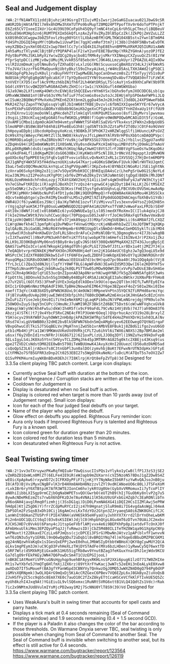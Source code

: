## Seal and Judgement display
`!WA:2!fN1AWTX11zddjBjuhzjAt9GsrgIYIIujvMIsIwsrj2eGaKGIuacau021JbwG9cSRaWUR2DbjHAtAfBIl7m9x8hDMw3hXmTUTPo9bsMupTZ0MQ24PTPpofTXv9r6doToPTPnjkTE6Zz65CV7IxeeIIkUr)Gc4U39U39CoFpUh45Q9yf)mNC4toCpL6rUh5LpCTmszliBQBeuVOU5uE96nM3Hp5zn6jRUMTPEXIm5GkQfLnzAxZyFXvZRyZ0lB5pCzZk(JZkPQjZmVZuLLZZkX0S9hOCUCwgpwJb0Z5Fovlz9sg90YGttlLXbAzmBfM)GMLTKW104XB5stv2YwnlBTm6M4fd4SPn2DGIQ34gsMY(tQRx0w1iUvwPIm(7qgXCvmRef3tm7j)C38b)Ih60F5NBvtwEvDTKvmyXZBQx2yvXmtOEd22x1wp78mtlCc7y(xSQ4kIGJhpE8EhvnBMPMuXRkMJQ5IURU1xAWN14h5aMszTXlynAClBjtBFzYPQPAP4la(F2(wY2unFE8E7BatNp(YRkZYGHnA)yozOPJfE2PdytBoPYMsJSKLbRyXiYw(wZQCg28yajboB1fRMk4yjsMkrYXINmqzCXZyuuQcZS(0IzYWPfprSqtpDC(izMKjv0wjUMujMLVvkR5Sf85ebcHrCJ9K46LLmzykUyr)ZPOAZUL4QIx0DwvslRIUzmDmuKjyOlNmu8vSyfZXhaEQ(vLxlzGG(RN(ScuuxsoCgBmXOzV34LkJjkFbWxRS7foJV4zlkzzrFkGfMaOpunNjUbtyBkzl59oIhxyAikeLjrW4HcD5AsLTXHJAWd2(gPSQC1HUASbpFqPbJeyIvK0uljrxBuyFHVftYIwpMwEBLhgoCanDnwnzm8sZiffSnTyyjVS1s0uPNd8SbkjPQfgEg8gGNfgdcabX)F)TpYQy8ooVIYYNt9senmq5DvAbvf7VQQA50nf7iFzWlKtnVVEY(X7D5(xvf)Ac9YMzzh6bIN1fh6f2Lh4KWtDRSyLTS(cAuYjnSx89XhCaFW(9b9TRbGd(zX9YtScvQWZQ9TwRG0A4ZmRcZkHI(cr1w1c)VXkUGufl44WGWXGba)(GJa9JWo2LXfinmKp4OWtchcEVWj8zShQCEEwsrHYm6YSx)bGhx9ofymJXOCODC6Lsb(quGMhxWWJBWA81nY(BFeS63sYMsfmfiuF7foCnmGs0se2utoJcJEHUjmYpSPOeAeFWPhiJLQw(ISuWz2BQ0WzPYMvXxHuIPKEn6ZCKtbnm2LggDa45mJn20JnEKlJ3d8DL24XP5WweFbBAMkR24Z7q(ZapnTYWJgGssqV)qBlJbInW68tTKBEjDvzvlc6fbNIXXIqee5KYYEr67wVycA5snPEXkPsGOVO5OSsGBORxYd8b8b9GSmiKb2geXxCPIgksEJVGQSTYnHZdxaUy1tF(fUU9ItzhEXrnv1iQjmoDoVWlLgM4cdehZTzlmkCqVlnVKPQuMISauoo(8sflZ8yMvrslpwvmaui9sgiLjZ0UcKCuqjmEpG6ASfnufWGKQLy9RB0)f)GqHro9WdNPOQwbMCAOiD3t5fz)GsWLCUvAMFiCMbo1idpmOcAGH7m94vmtysFWWWtTSF4bRlSaEVGrVTkx4xst2FWXn2xBdpUd8S5lmoNP0FcBS8Wc8bFh84h8iEPhe8EuG3h8(jqdSNTtb3hJZztaPhf2Td0z)C0tF4o9GVmVihHpoyaEDpbjiObcdoHpOxpyXoKcoLt9DBKbJF3PhOK72xHRZWlqgSlfi1HUuncLKPsGVZDcH9sXYq(WAeycFWiHHtZll5L9WO8)kkuVyvJfcLpWeXYAlRV8rHP8sXbbtcmDAQQPVpc(Q)M0R9DiaGq8jircRaZ8RUs9GTrVu9kj(wFBPXSSUJ7OUsYUFxiZx)Yb1lvcZSgpU7anRUxZDqHnG94(1RIm0mKWNz0tJ1X0SmNLVXy0sndkUwPXcHIm6YquiMBYdtPxjD9mkLDfmAoV8hLp0XRgNWh(dsOi(epkQtzMNzh3KUq)NAyCHwHIt8VtSJlrFJ0BtVgFSueOsYw3KqoD6zaFuXkdFm4Lfli8dKgwMZ0(dsGO630BxJ)KyKWdsVPScNlIOL3r0NcVdJ9qxpptJzQMvWONgoUXbc6qf5pMPEEtmj5FqEv1q07Fvovio58zLvQvNxKt2xRL1cIXVSSQjJ7HjDntm6MOP9GXJ1gNPqY4WX5FX5fH4dVwznUUXisAvG47Karju4G0KoS8WSWvF1Uvk)OWlrWVTkUJqmtCIbaLr5eDzOQCMmuWJGLknYqLuC1hgPVUguWRlr3KpZx4v4)BYNbIX)NGoRz(JSEi1ghtNk1zXnraO6SvkptOHg2o31jim7v5Oye5MxbK9ICjBhKEqiDA4sCz(LhePgSrUw0G1SjNoYLdHiwJ3NJMss2I2PeohszKYgPOtjxbf6vZMYwbZ0kyIVcSRJaNmtGOjtgDgd)B8Dk(MhJDNfHU6LOzmRHmk8chFn0oLozpj7CK4tGXWV2kHj5141ii1mFs4gW3n89aFy4JaFVW3hCtyj47Vn7eCGhwFtKRIQci(R)aghSJBoXhIt7rzQsz4rsgnwGC4jqm2Dyt1B4)kLLKjZG(tMSEXZgx5SeDNKz(JvZsrcXfpNW5QxJD3Kxs(FmEI5ysfgdvASUqhvLqLFBCVU0cOVU5mLmwAoNpuTP3K(pMHXr34WUbcNuPdl4fDt1ydeJBKi9QOhDMmpQ)rFeQ6W8AeXAUkbMou4K1RSSCkx4QcvteA6qbtgo(yZecR4IMyImxBYsLM5s2yDMZl9ZlEPp0dGGOQIHACmgsfbXhBvS1Ydb)OWR4UJ(f6)ywWUEesJ5Nc(j8a)KyTWhhE1ozvflFiVMivvuTIvs3exnvO4YsoZjOd2H85nr(Vgjq2qFaoK5KJfFg8OsoLwWQWNGQD2Q2qHFA41AU26PxxTfVARJvWwoFaxLFMJb)SEHFo4tI0x)8WNfJ(eE)x0l86WNIc6)yvGQWNUEw1g(Lsl05)medXfRoXmvIC(Iluk4qVajCJ8F)kIe2VmwCW9t9JVo)uhCCwoj8qv(70PUpquuS0SJxAFrrfJoCHo5RAxFqUfk0wvVmxBvUETAjpVH(QW0SlfbMXW3n0xtdFv37jmk89qqzJ3)MXpfzCHq5UEQWcLi(6sAM8Af2fLCXQZCLWrgUWefkh4Cl3pmfpR(q1DvPWDvrf4VnwGtMQcrcKjeNBxHhbIwZIlXoJQfDWf3qXQKpIqlQAzBL2biGaGBLJHNzRU4Ym9Hpmbr6VMB1UqpDlxSNmDdr4H6wCGeHDG5yklTcib)MO4hvy6wd)R3sbaP4nKOwEUrZoFLRLS8ncOrAFuCx2nMsNlOBrYL3DgmogNvsr4I7Jb)wkq0BjcIJXTwaVHIl)XNxPzPN3uHhT4HTniKTfStq(wobpKT8(m6Hefs1I6INv4Jr)P2Xo1jZkzHLLK9iJD30KBqbVMy06no5tB8y8rAvigEvJNS(66Y308QxN6PMqAXH23ZT43GJucgBpSjEQAAS7iwP6Io3Cv(an67WkopkCp9AgdTUh(g6cPLGI72Ow9fJ3tLxr8Dx1u4tj2MZJYJ4jxt7eQAQbtvrprHINkEKjMmPXH3OnJRXMd0Hj4eF(en2jK1Gd4eUCtEghzJw7gQ3oqLU5x9dWRSPcChCId2XfR8B0INkbw5IvF(tF6NFOxywdLZDDhFInWkOpXE90vOY7qiKOWVROGhrdVPaxqGMgaJ3GR8sOOUWKSfHfxWbwa)EEGVa87d)bc9H)quO7pc9ba40(J9a1OQq4pb(tVj8ffrL3cLC)ZQa32d8NJUj(lqfY)Y0WFf8LG)ApWFdkN)3Ea4VZdSM33Qw(I6le2KD9YmTSvITTHp5iNnanMYTqwIjk6GRuwIgJk0QLPSTTUw05zMOw9Q0WtZB(xVvPp7wDUsE3BvSH4GeAm(SCRn4p9KkQzlqYiE53ucQnZIponAD3Ap8NrarhN)wqHYNRJfk5gZO4WN5Afg8St3wHsF1pOtthLj8DOnvkE3u5n5Sg3XOW8y048DpFC4RSAJzACKgEI3ahc8WtkrJUXNxPBrFhHo8oJ7uY2UlL(6OlfX5)3FhmPiUYEx3oGpEdlkODexlk9U(o)qwu2QT(bn)0IfLTwRFEy0IYaDXIc1rE0qW6nNmztMq6AdFI98LTpBHe2NowahEIM64JY6pe3BZpexF4oZrS01w2Nxi0Ibemaef(T3qYc(X4B3bXD5y8PWN3K8UxL9(4m9UWJ)RMpneVnPtn35YQC9ZfiRPHd0armiYqc(FjBlVuANydUvAp200juwE3WVd3XbfpihhiT6B0cDQWKwR2mE4nie1KJHnGAe5cBIzCnVnZmIuFiZiYiseJebjXms0Ii7iYmIeNeX6M2(gLaqKPib0uJN)VPWLmNGrejdgjYPN9ulo7m25OWOOvZuyS(bgV3nCUPc(CHmuNcJ7uWMI9RZF3BkStZd6BCT5Dxt6(oW)wWFVqhcxGVk82kWxg(kW)yVW)Kh4FwSu)dkW)Ih4R5f(x9cF99aFdL79CvNz1HVj8Vb)74J7)ah9Dm83f6Abzzj4)STK()t7j9x4YbcF5RxC2NE4cFRlP3UeWr6Oeql)QVprhucAzcV319o28LBrxylZYSH)ocyv29VAYW8FJuyhOWWt2nHb8pjkPAZ6KSWfRg(SdfE4kHoZPmVXDrHiSxh03LA(NvSRsd74)xLgUV6WBB0z32dHE2bvBlkSNFWN76bdn5mQxAMg6cyev62EEOwegO7QtNd1rqaFVBvpGhwuCdlTkiSJTSGqBELVxjMqATnnjZwU5b1vrAMbVE8FBuk1j8ZBdG1ifgo2vuU6GOptb1cMb4H)jP(a11W)9MKWoUVKeUVd9VRkjCFLT2u6ihVl6iTWX6iN0XS)2Bp7BMlAe2mlu6sx(f6y2VDnId1rncNFRrJ(6G8G712)621oxPL(zULJJOOq3DYl(19NZuYwz99kDxFvpB5ELsIgyLS4iJK0Xo5Ytn(5HVyvTCLZDMqJhk45p3MTRMrAG825g0ktc2XBEjs43Ksq9(usqpe2TZVD2CsNdstDM82EE0wBn5T98iTeWBUUmwK4JAvyXcHnI2OUuezC(D56u0zDkMD5adcsQoQpSZ3L6ljrADxn7s8C3tnGbPl3un0alDO(zymvhbjBoKt7EFwxNrUTN3dpHx)GFtyELCtFMN2o7SfB5GFRR3zDnp2Ct0253EBI27s5WgQtOkuNeNirluDcLM(ATQoT5s7oOV2Zw7Q1SvPPKM4urmIuyWXBnBDxKOEhJ(7I8KlrpjKrQt8eFpZVTp8)3d`
Designed for 3.3.5a client playing TBC patch content.
Large icon displays:
- Currently active Seal buff with duration at the bottom of the icon.
- Seal of Vengeance / Corruption stacks are written at the top of the icon.
- Cooldown for Judgement is 
- Display is desaturated when no Seal buff is active.
- Display is colored red when target is more than 10 yards away (out of Judgement range).
Small icon displays:
- Icon for each of the four judged Seal debuffs on your target.
- Name of the player who applied the debuff.
- Glow effect on debuffs you applied.
Righteous Fury reminder icon:
- Aura only loads if Improved Righteous Fury is talented and Righteous Fury is a known spell.
- Icon colored green for duration greater than 20 minutes.
- Icon colored red for duration less than 5 minutes.
- Icon desaturated when Righteous Fury is not active.

## Seal Twisting swing timer
`!WA:2!1vv3oTXruywzPKwRqfHQIuArTUwQisucIIsPQs1vYlyko1yCwB(lfP1J3zS3jSE2vZmRbZD1QxWLn0M(ZT(6ELFe4IE9iR(eWJapb9mZUXarn(cVZ5NzoN578DoJ1gZ2Dw8S4ZwEOicXpApkw6)rxywVD72cICFRXOyPFiF7ijnKjYY7NyWAeI5b6RfszYwRvQAJsoJnB0juI0(AfD)BjVviMyxCNgBFvlK3rD4HXm8AHbH8NzzzvlZYl9vdKCANoeUO6c80L)JTSFeXoMrLxkIBr6ryY6XTBtpzK7AfR3WTEJIonCm6hv)ykRtUg0Ue(GybXvVRMomuxIi7yTcoPlIYaN8hiIibbLXISgp9rmCZjbOgNabWPETsvQO(GwrbO(eUT2hB9(hIjTGuObKy8nlvP2g7u58ywAcNDeMkEzmZts7rwbX6hDFKzDJe7Au4VNAi1lK56zU9zGFxbGiHZqb7c3EaRONlibTnyR6odAH4javglRmq0fizmhjj(3SsDG1qi)DiD0LPxmNA6XG41iDQI2HCsIIZMlAwj5ePRWhHdpE)KtjZ5gD6)Y)frrZCdpMuRYCzI2jz47h9HgnatjSluR9m8i7IG4vgdaAsWgL)04eAZbPSOlm2FzSqsB3xDh10Cij16gAmCncLKxTdzYOz2Gtpn3ZJryaeq5A0i6ZNK0GhCifCJCLanWnIt8OAanZTUSPrF(PIE47AN4(aVH65k95eHFyaU)yJxhhYX7Xrrd2lDrYnOheLwbKMPi2n6nUOC1QLCCt6qI(03v8sKSIEW)JdjlC0(HhpbhQtpL8Gu4mT6zDTvn70UAiJC2mxbvKJCHSJHD7c0VvkU(6Pany4cJ1tspGeFVbflAMjvvx4e6i9BEPXhPp8pJietdvFTcOnXJ0fAFmbHxuUlkiMms3EPZQyoP5qJJjfvRmwzsID)jCbZ5M4B0IL1TeTHZ8W1qa9G1XgXpCNYp5APNuxt)t22BkaxE7CzLLx6PJmQss(cjcDPCEi3FSrG)MbwNnJAtvz1pAP(blvfF1wnvvNwnT6zQN3u5yYy1ER8Ll9nQ6wQgQDu72uDqb1l8vBRQ1YNq74l)m7GqeEdBbuDMZPBCGKM1gg24nNQzwhVaKqOx1sIGesQxEPPj2wxE0dhuLJMbWSIyDtbbtWBHoX)QKY8gCywMUY2Q(AoLkv1mgPEym3Jm)uC9CgO3FvhHeXLzTHjDYSTAdFe(MXs6bzLHDen)1yRwwCy5Q76wxtTDx5RF7Wtz(d5MXkMjEiGxadKS1HU55igTRb8wv9YnutBZag3feKGuxYna(DhJ1ejWdx9KCUGa7dlgO9rFEkPAEyJWN47Q6PowDcSm4T1CUzEPGIjooL)(nBK8C1AtMomYiVPPcuGNsHgyhqp9uehBFAyyxRKHLnsSP2XXi6pug61lzO7717W0ZHIXeMt1s7wYXbfe5JYmQTg6HlfmXjJZX6rz)89YtXrFYwKacj3wW7c52eEHi3nEeALykE0Xvw8awXDoD7If5uMoueF(BA3gfYPanWGpd3CBNYVy7QnkwzOgJOMQ5JwWXZN4D0gQ794Pg0dXPiGMVsXQRNpmk)3wOLXQ4rG9mQxDj5KiAcCRZGexC6PBev7VQ6EZpL6vJ8GkByxZ(uVoQsBZJvHSfFy2C5cc9qb5c8EmX7XE0c7auO10C2fZxZ8kyETtCcaHSCeVCfkKlFTIvkUE5Q5ZceyUh8kzhI4Jxq9At)YGiEiu1L9vlSQ6xmxc1RuNRtSVRG6xttB1VLQ41QdtZs1Vdc)rRak7ic2x9NMtmJUd8VulmIYsMjcPD2way1M2j7ScNNU0YlT8S9(39)Vd`
Designed for 3.3.5a client playing TBC patch content.
- Uses WeakAura's built in swing timer that accounts for spell casts and parry haste.
- Displays a tick mark at 0.4 seconds remaining (Seal of Command twisting window) and 1.9 seconds remaining (0.4 + 1.5 second GCD).
- If the player is a Paladin it also changes the color of the bar according to those thresholds.
On Warmane Onyxia server TBC, seal twisting is only possible when changing from Seal of Command to another Seal. The Seal of Command buff is invisible when switching to another seal, but its effect is still active for 0.4 seconds.
https://www.warmane.com/bugtracker/report/123564
https://www.warmane.com/bugtracker/report/126119
